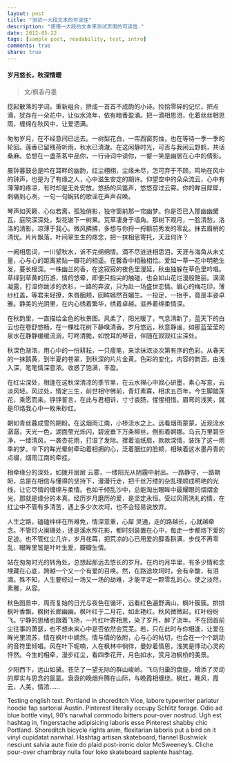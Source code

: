 ```yaml
---
layout: post
title: "测试一大段文本的可读性"
description: "使用一大段的文本来测试页面的可读性."
date: 2012-05-22
tags: [sample post, readability, test, intro]
comments: true
share: true
---
```


#### 岁月悠长，秋深情暖

> 文/枫香丹墨

捻起散落的字词，重新组合，拼成一首首不成韵的小诗。捡拾零碎的记忆，把点滴，犹存在一朵花中，让似水流年，依有暗香盈涌。把一滴相思泪，化着丝丝相思雨，缠绵在秋风中，让爱洒满。

匆匆岁月，在不经意间已远去。一树梨花白，一帘西窗剪烛，也在等待一季一季的轮回。莲香已留残荷听雨，秋水已清澈。在这闲静时光，可否与我闲云野鹤，共话桑麻。总想在一盏茶茗中品你，一行诗词中读你，一颦一笑是幽居在心中的倩影。

晨钟暮鼓总是吟在耳畔的幽韵，红尘栩栩，尘缘未尽，怎可弃于不顾。鸣响在风中的钟声，也是为了有缘之人，心中滋生安定的期许。仰望空中的朵朵流云，心中有薄薄的疼凉，有时却是无处安放。悠扬的风笛声，悠悠穿过云霄。你的眸目犀犀，刺痛到心冽，一句一句婉转的歌谣在声声召唤。

琴声如天籁，心似若离，孤独俏影，独守窗前那一帘幽梦。你是否已入那幽幽黛瓦，庭院深深处，梨花谢下一树果。荒草凄身于墙角。那树下观月，一脸清愁，洛洛的清影，凉薄于我心。微风拂拂，多想与你捋一捋额前秀发的零乱。抹去眉梢的清忧。片片飘落，叶间翠生生的疼念，把一抹相思寄托，天涯何许？

一阙相思词，一川望秋水，诉不完绵绵情。滴不尽涟涟相思泪，天涯与海角从未丈量，心与心的距离紧贴一瓣花的相遥。在馨香中相融相恰。爱如一草一花中明艳生发，蔓长根深。一株幽兰的香，在这寂寂的夜色里漫延，秋虫独躲在草色里吟唱。草绿到草黄的历游，情的悠晕，即便只指尖的触碰，也会如山花烂漫般艳丽。滴滴凝露，打湿你跋涉的衣衫，一路的奔波，只为赴一场盛世恋情。眉心的梅花印，薄纱红盖，等君来轻撩，朱唇胭颊，回眸嫣然百媚生。一投足，一抬手，竟是丰姿卓雅。静美的光阴里，在内心绣着繁华，绣着卓越。滋养着绵柔情深。

在秋韵里，一直描绘金色的秋景图。风柔了，阳光暖了，气息清新了，蓝天下的白云也在卷舒悠畅，在一棵桂花树下静嗅清香。岁月悠远，秋意静谧，如那蓝莹莹的泉水在静静缓缓流淌，叮咚清脆，如悦耳的琴音，伴随在寂寂红尘深处。

秋深色渐浓，用心中的一份耕耘，一只瘦笔，来涂抹浓淡次第有序的色彩。从春天的一抹鹅黄，到半夏的苍翠，到秋深的片片金黄。色彩的变化，内容的韵涵，由浅入深，笔笔情深意浓。收惑了饱满，丰盈。

在红尘深处，相逢在这秋深清凉的季节里，在云水禅心中寂心研墨，素心写意，云淡风轻。风过处，情定三生，前世相守佛前，青灯素寡，相求五百年，今生脚踏莲花，乘愿而来。铮铮誓言，在此与君相诉，寸寸衷肠，惺惺相惜。眉弯的浅笑，就是印烙我心中一枚朱砂红。

朝如青丝暮成雪的期盼。在这烟雨江南，小桥流水之上。远看烟雨蒙蒙，近观流水潺潺，天光一色，湖面莹光烁闪，碧波垂下万条柳丝，倒影着婀娜。乌云万里碧空净，一缕清风，一袭杏花雨，打湿了发际。撑着油纸扇，款款深情，装饰了这一雨季的梦。伞下的眸光晕射牵动着相拥的心，泛着胭红的脸颊，相映着这水墨丹青的点缀，烟雨江南的牵挂。

相牵缘分的深处，如拨开层层 云雾，一缕阳光从阴霾中射出。一路静守，一路期盼，总是在相信与懂得的坚持下，漫漫行走，把千丝万缕的杂乱理顺成明艳的光线，让它尽情的缠绵与柔情。也如千倾乱沙中，总能淘出眼眸中最耀眼的熠熠金光，那就是缘分的本真。经历岁月磨历的爱，是坚定永恒。受过风雨洗礼的情，在红尘中不管有多清苦，遇上多少次坎坷，也不会轻易说放弃。

人生之路，磕磕绊绊在所难免，情深意重，心犀 灵通，走的路越长，心就越牵念。不管灯火阑珊处，还是溪水照花影，都时刻装置在心中，每走一步都烙下爱的足迹。也不管红尘几许，岁月荏苒，把荒凉的心已用爱的醇香斟满，步伐不再零乱，眼眸里皆是叶叶生爱，瓣瓣生情。

站在匆匆时光的转角处，总想起那远去悠长的岁月。在灼灼月华里，有多少情和念埋藏在心底，跨越一个又一个有爱的召唤。然，在路途坎坷时，会有辛酸，有泪滴。殊不知，人生要经过一场又一场的劫难，才能平定一颗零乱的心。使之淡然，素雅，从容。

秋色图景中，周而复始的日光与夜色在循环，远看红色遍野满山，枫叶簇簇。排排枫叶香飘，枫树长廊幽幽。枫叶红于二月花，如此艳红。秋风微微起，红叶纷纷飞。宁静的思绪也跟着飞扬，一片红叶寄相思，染了岁月，醉了流年。不在回首前尘往事的萧瑟，也不想未来心中是否依然会荒芜。若，只在此时与你相逢，让爱在眸光里流苏，情在枫叶中嫣然。情与情的依附，心与心的帖切，也会在一个个跳动的音符里倾唱。风在叶下呢喃，人在枫林中徜徉，曼妙着情思，浅笑是悸动心灵的怦然。今生的相牵，漫步红尘，看四季花开，月色如水，赏月泊枫桥的美景。

夕阳西下，远山如黛。苍茫了一望无际的群山峻岭。飞鸟归巢的盘旋，增添了灵动的厚实与思念的氤氲。袅袅的晚烟升腾在山际，与晚霞相缠绕。枫红，晚风，霞云，人美，情浓……

Testing english text. Portland in shoreditch Vice, labore typewriter pariatur hoodie fap sartorial Austin. Pinterest literally occupy Schlitz forage. Odio ad blue bottle vinyl, 90’s narwhal commodo bitters pour-over nostrud. Ugh est hashtag in, fingerstache adipisicing laboris esse Pinterest shabby chic Portland. Shoreditch bicycle rights anim, flexitarian laboris put a bird on it vinyl cupidatat narwhal. Hashtag artisan skateboard, flannel Bushwick nesciunt salvia aute fixie do plaid post-ironic dolor McSweeney’s. Cliche pour-over chambray nulla four loko skateboard sapiente hashtag. 
